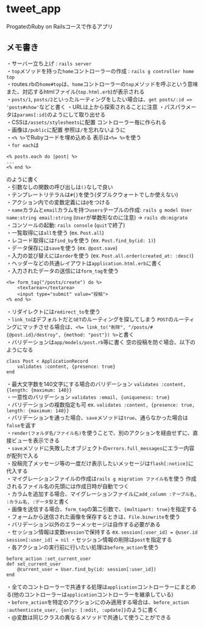 # tweet_app

ProgateのRuby on Railsコースで作るアプリ

## メモ書き  
・サーバー立ち上げ : `rails server`  
・`top`メソッドを持った`home`コントローラーの作成 : `rails g controller home top`  
・routes.rbの`home#top`は、`home`コントローラーの`top`メソッドを呼ぶという意味 また、対応するhtmlファイル(`top.html.erb`)が表示される  
・`posts/1`, `posts/2`といったルーティングをしたい場合は、`get posts/:id => 'posts#show'`などと書く
・URLは上から探索されることに注意
・パスパラメータは`params[:id]`のようにして取り出せる  
・CSSは`/assets/stylesheets`に配置 コントローラー毎に作られる  
・画像は`/public`に配置 参照は`/`を忘れないように  
・`<% %>`でRubyコードを埋め込める 表示は`<%= %>`を使う  
・`for each`は
```
<% posts.each do |post| %>
...
<% end %>
```
のように書く  
・引数なしの関数の呼び出しは`()`なしで良い  
・テンプレートリテラルは`#{}`を使う(ダブルクウォートでしか使えない)  
・アクション内での変数定義には`@`をつける  
・`name`カラムと`email`カラムを持つ`users`テーブルの作成: `rails g model User name:string email:string` (`User`が単数形なのに注意) → `rails db:migrate`  
・コンソールの起動: `rails console` (`quit`で終了)  
・一覧取得には`all`を使う (ex. `Post.all`)  
・レコード取得には`find_by`を使う (ex. `Post.find_by(id: 1)`)  
・データ保存には`save`を使う (ex. `@post.save`)  
・入力の並び替えには`order`を使う (ex. `Post.all.order(created_at: :desc)`)  
・ヘッダーなどの共通レイアウトは`application.html.erb`に書く  
・入力されたデータの送信には`form_tag`を使う
```
<%= form_tag("/posts/create") do %>
    <textarea></textarea>
    <input type="submit" value="投稿">
<% end %>
```
・リダイレクトには`redirect_to`を使う  
・`link_to`はデフォルトだと`GET`のルーティングを探してしまう `POST`のルーティングにマッチさせる場合は、`<%= link_to("削除", "/posts/#{@post.id}/destroy", {method: "post"}) %>`と書く  
・バリデーションは`app/models/post.rb`等に書く 空の投稿を防ぐ場合、以下のようになる
```
class Post < ApplicationRecord
    validates :content, {presence: true}
end
```  
・最大文字数を140文字にする場合のバリデーション `validates :content, {length: {maximum: 140}}`  
・一意性のバリデーション `validates :email, {uniqueness: true}`  
・バリデーションの複数指定も可  ex. `validates :content, {presence: true, length: {maximum: 140}}`  
・バリデーションを通った場合、`save`メソッドは`true`、通らなかった場合は`false`を返す  
・`render(フォルダ名/ファイル名)`を使うことで、別のアクションを経由せずに、直接ビューを表示できる  
・`save`メソッドに失敗したオブジェクトの`errors.full_messages`にエラー内容が配列で入る  
・投稿完了メッセージ等の一度だけ表示したいメッセージは`flash[:notice]`に代入する  
・マイグレーションファイルの作成は`rails g migration ファイル名`を使う 作成されるファイル名の先頭には作成日時が自動でつく  
・カラムを追加する場合、マイグレーションファイルに`add_column :テーブル名, :カラム名, :データ型`と書く  
・画像を送信する場合、`form_tag`の第二引数で、`{multipart: true}`を指定する  
・フォームから送信された画像を保存するときは、`File.binwrite`を使う  
・バリデーション以外のエラーメッセージは自作する必要がある  
・セッション情報は変数`session`で保持する ex. `session[:user_id] = @user.id` `session[:user_id] = nil`
・セッション情報の削除は`post`を指定する  
・各アクションの実行前に行いたい処理は`before_action`を使う  
```
before_action :set_current_user
def set_current_user
    @current_user = User.find_by(id: session[:user_id])
end
```  
・全てのコントローラーで共通する処理は`application`コントローラーにまとめる(他のコントローラーは`application`コントローラーを継承している)  
・`before_action`を特定のアクションにのみ適用する場合は、`before_action :authenticate_user, {only: [:edit, :update]}`のように書く  
・@変数は同じクラスの異なるメソッドで共通して使うことができる  